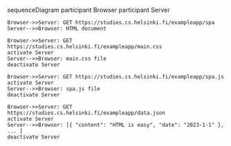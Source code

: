 sequenceDiagram
participant Browser
participant Server

    Browser->>Server: GET https://studies.cs.helsinki.fi/exampleapp/spa
    Server-->>Browser: HTML document
    
    Browser->>Server: GET https://studies.cs.helsinki.fi/exampleapp/main.css
    activate Server
    Server-->>Browser: main.css file
    deactivate Server
    
    Browser->>Server: GET https://studies.cs.helsinki.fi/exampleapp/spa.js
    activate Server
    Server-->>Browser: spa.js file
    deactivate Server
    
    Browser->>Server: GET https://studies.cs.helsinki.fi/exampleapp/data.json
    activate Server
    Server-->>Browser: [{ "content": "HTML is easy", "date": "2023-1-1" }, ... ]
    deactivate Server


